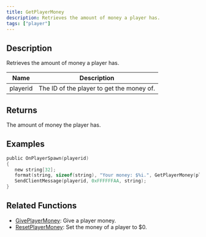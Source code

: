 ```yaml
---
title: GetPlayerMoney
description: Retrieves the amount of money a player has.
tags: ["player"]
---
```


## Description

Retrieves the amount of money a player has.

| Name     | Description                               |
| -------- | ----------------------------------------- |
| playerid | The ID of the player to get the money of. |

## Returns

The amount of money the player has.

## Examples

```c
public OnPlayerSpawn(playerid)
{
   new string[32];
   format(string, sizeof(string), "Your money: $%i.", GetPlayerMoney(playerid));
   SendClientMessage(playerid, 0xFFFFFFAA, string);
}
```

## Related Functions

- [GivePlayerMoney](GivePlayerMoney): Give a player money.
- [ResetPlayerMoney](ResetPlayerMoney): Set the money of a player to \$0.
